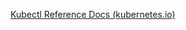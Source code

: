 [Kubectl Reference Docs (kubernetes.io)](https://kubernetes.io/docs/reference/generated/kubectl/kubectl-commands)

